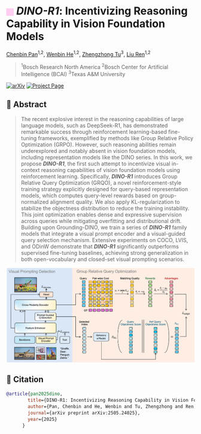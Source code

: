 <h1><img src="static/images/dino-r1-icon.jpg" width="20" style="vertical-align:middle;"/> <em>DINO-R1</em>: Incentivizing Reasoning Capability in Vision Foundation Models</h1>


[Chenbin Pan](https://scholar.google.com/citations?user=Ln6sN1IAAAAJ&hl=en)<sup>1,2</sup>, [Wenbin He](https://hewenbin.github.io/)<sup>1,2</sup>, [Zhengzhong Tu](https://vztu.github.io/)<sup>3</sup>, [Liu Ren](https://www.liu-ren.com/)<sup>1,2</sup>

> <sup>1</sup>Bosch Research North America
> <sup>2</sup>Bosch Center for Artificial Intelligence (BCAI)
> <sup>3</sup>Texas A&M University

[![arXiv](https://img.shields.io/badge/arXiv-DINOR1-critical)](https://arxiv.org/pdf/2505.24025)
[![Project Page](https://img.shields.io/badge/Project_Page-DINOR1-brightgreen)](https://Christinepan881.github.io/DINO-R1)


## 📄 Abstract
> The recent explosive interest in the reasoning capabilities of large language models, such as DeepSeek-R1, has demonstrated remarkable success through reinforcement learning-based fine-tuning frameworks, exemplified by methods like Group Relative Policy Optimization (GRPO). However, such reasoning abilities remain underexplored and notably absent in vision foundation models, including representation models like the DINO series. In this work, we propose <strong><em>DINO-R1</em></strong>, the first such attempt to incentivize visual in-context reasoning capabilities of vision foundation models using reinforcement learning. Specifically, <strong><em>DINO-R1</em></strong> introduces Group Relative Query Optimization (GRQO), a novel reinforcement-style training strategy explicitly designed for query-based representation models, which computes query-level rewards based on group-normalized alignment quality. We also apply KL-regularization to stabilize the objectness distribution to reduce the training instability. This joint optimization enables dense and expressive supervision across queries while mitigating overfitting and distributional drift. Building upon Grounding-DINO, we train a series of <strong><em>DINO-R1</em></strong> family models that integrate a visual prompt encoder and a visual-guided query selection mechanism. Extensive experiments on COCO, LVIS, and ODinW demonstrate that <strong><em>DINO-R1</em></strong> significantly outperforms supervised fine-tuning baselines, achieving strong generalization in both open-vocabulary and closed-set visual prompting scenarios.

![GRQO](static/images/grqo-overview.jpg)

## 📌 Citation
```bibtex
@article{pan2025dino,
        title={DINO-R1: Incentivizing Reasoning Capability in Vision Foundation Models},
        author={Pan, Chenbin and He, Wenbin and Tu, Zhengzhong and Ren, Liu},
        journal={arXiv preprint arXiv:2505.24025},
        year={2025}
      }
